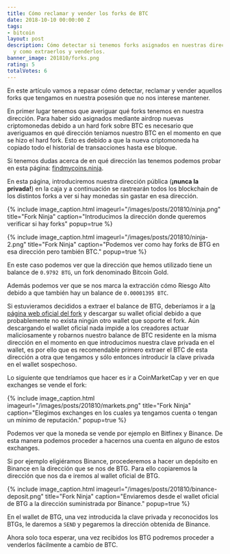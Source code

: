 ```yaml
---
title: Cómo reclamar y vender los forks de BTC
date: 2018-10-10 00:00:00 Z
tags:
- bitcoin
layout: post
description: Cómo detectar si tenemos forks asignados en nuestras direcciones de BTC
  y como extraerlos y venderlos.
banner_image: 201810/forks.png
rating: 5
totalVotes: 6
---
```


En este artículo vamos a repasar cómo detectar, reclamar y vender aquellos forks que tengamos en nuestra posesión que no nos interese mantener.

<!--more-->

En primer lugar tenemos que averiguar qué forks tenemos en nuestra dirección. Para haber sido asignados mediante airdrop nuevas criptomonedas debido a un hard fork sobre BTC es necesario que averiguamos en qué dirección teniamos nuestro BTC en el momento en que se hizo el hard fork. Esto es debido a que la nueva criptomoneda ha copiado todo el historial de transacciones hasta ese bloque.

Si tenemos dudas acerca de en qué dirección las tenemos podemos probar en esta página: <a rel="nofollow" href="http://www.findmycoins.ninja/">findmycoins.ninja</a>.

En esta página, introduciremos nuestra dirección pública (**¡nunca la privada!**) en la caja y a continuación se rastrearán todos los blockchain de los distintos forks a ver si hay monedas sin gastar en esa dirección.

{% include image_caption.html imageurl="/images/posts/201810/ninja.png" title="Fork Ninja" caption="Introducimos la dirección donde queremos verificar si hay forks" popup=true %}

{% include image_caption.html imageurl="/images/posts/201810/ninja-2.png" title="Fork Ninja" caption="Podemos ver como hay forks de BTG en esa dirección pero también BTC." popup=true %}

En este caso podemos ver que la dirección que hemos utilizado tiene un balance de `0.9792 BTG`, un fork denominado Bitcoin Gold.

Además podemos ver que se nos marca la extracción cómo Riesgo Alto debido a que también hay un balance de `0.00001395 BTC`.

Si estuvieramos decididos a extraer el balance de BTG, deberíamos ir a <a rel="nofollow" href="https://bitcoingold.org/">la página web oficial del fork</a> y descargar su wallet oficial debido a que probablemente no exista ningún otro wallet que soporte el fork. Aún descargando el wallet oficial nada impide a los creadores actuar maliciosamente y robarnos nuestro balance de BTC residente en la misma dirección en el momento en que introducimos nuestra clave privada en el wallet, es por ello que es recomendable primero extraer el BTC de esta dirección a otra que tengamos y sólo entonces introducir la clave privada en el wallet sospechoso.

Lo siguiente que tendríamos que hacer es ir a CoinMarketCap y ver en que exchanges se vende el fork:

{% include image_caption.html imageurl="/images/posts/201810/markets.png" title="Fork Ninja" caption="Elegimos exchanges en los cuales ya tengamos cuenta o tengan un mínimo de reputación." popup=true %}

Podemos ver que la moneda se vende por ejemplo en Bitfinex y Binance. De esta manera podemos proceder a hacernos una cuenta en alguno de estos exchanges.

Si por ejemplo eligiéramos Binance, procederemos a hacer un depósito en Binance en la dirección que se nos de BTG. Para ello copiaremos la dirección que nos da e iremos al wallet oficial de BTG.

{% include image_caption.html imageurl="/images/posts/201810/binance-deposit.png" title="Fork Ninja" caption="Enviaremos desde el wallet oficial de BTG a la dirección suministrada por Binance." popup=true %}

En el wallet de BTG, una vez introducida la clave privada y reconocidos los BTGs, le daremos a `SEND` y pegaremos la dirección obtenida de Binance.

Ahora solo toca esperar, una vez recibidos los BTG podremos proceder a venderlos fácilmente a cambio de BTC.

